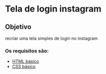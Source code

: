 # Tela de login instagram

## Objetivo
recriar uma tela simples de login no instagram

### Os requisitos são:

* [HTML básico](https://www.w3schools.com/html/)
* [CSS básico](https://developer.mozilla.org/pt-BR/docs/Web/CSS)

